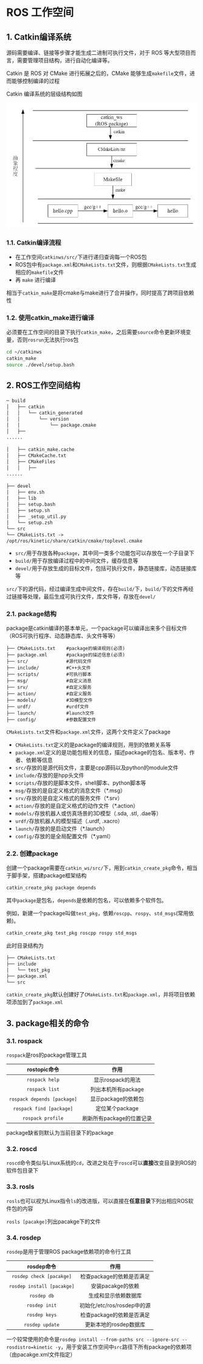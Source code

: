 # ROS 工作空间

## 1. Catkin编译系统

源码需要编译、链接等步骤才能生成二进制可执行文件，对于 ROS 等大型项目而言，需要管理项目结构，进行自动化编译等。

Catkin 是 ROS 对 CMake 进行拓展之后的，CMake 能够生成`makefile`文件，进而能够控制编译的过程

Catkin 编译系统的层级结构如图

![catkin](./imgs/catkin.jpg)

### 1.1. Catkin编译流程

- 在工作空间`catkinws/src/`下进行递归查询每一个ROS包
- ROS包中有`package.xml`和`CMakeLists.txt`文件，则根据`CMakeLists.txt`生成相应的`makefile`文件
- 再 `make` 进行编译

相当于`catkin_make`是将cmake与make进行了合并操作，同时提高了跨项目依赖性

### 1.2. 使用catkin_make进行编译

必须要在工作空间的目录下执行`catkin_make`，之后需要`source`命令更新环境变量，否则`rosrun`无法执行ros包

```bash
cd ~/catkinws
catkin_make
source ./devel/setup.bash
```

## 2. ROS工作空间结构

```text
─ build
│   ├── catkin
│   │   └── catkin_generated
│   │       └── version
│   │           └── package.cmake
│   ├──
......

│   ├── catkin_make.cache
│   ├── CMakeCache.txt
│   ├── CMakeFiles
│   │   ├──
......

├── devel
│   ├── env.sh
│   ├── lib
│   ├── setup.bash
│   ├── setup.sh
│   ├── _setup_util.py
│   └── setup.zsh
└── src
└── CMakeLists.txt -> /opt/ros/kinetic/share/catkin/cmake/toplevel.cmake
```

- `src/`用于存放各种`package`，其中同一类多个功能包可以存放在一个子目录下
- `build/`用于存放编译过程中的中间文件，缓存信息等
- `devel/`用于存放生成的目标文件，包括可执行文件，静态链接库，动态链接库等

`src/`下的源代码，经过编译生成中间文件，存在`build/`下，`build/`下的文件再经过链接等处理，最后生成可执行文件，库文件等，存放在`devel/`

### 2.1. package结构

package是catkin编译的基本单元，一个package可以编译出来多个目标文件（ROS可执行程序、动态静态库、头文件等等）

```TEXT
├── CMakeLists.txt    #package的编译规则(必须)
├── package.xml       #package的描述信息(必须)
├── src/              #源代码文件
├── include/          #C++头文件
├── scripts/          #可执行脚本
├── msg/              #自定义消息
├── srv/              #自定义服务
├── action/           #自定义服务
├── models/           #3D模型文件
├── urdf/             #urdf文件
├── launch/           #launch文件
├── config/           #参数配置文件
```

`CMakeLists.txt`文件和`package.xml`文件，这两个文件定义了package

- `CMakeLists.txt`定义的是package的编译规则，用到的依赖关系等
- `package.xml`定义的是功能包相关的信息，描述package的包名、版本号、作者、依赖等信息
- `src/`存放的是源代码文件，主要是cpp源码以及python的module文件
- `include/`存放的是hpp头文件
- `scripts/`存放的是脚本文件，shell脚本、python脚本等
- `msg/`存放的是自定义格式的消息文件（*.msg）
- `srv/`存放的是自定义格式的服务文件（*.srv）
- `action/`存放的是自定义格式的动作文件（*.action）
- `models/`存放机器人或仿真场景的3D模型（.sda, .stl, .dae等）
- `urdf/`存放机器人的模型描述（.urdf, .xacro）
- `launch/`存放的是启动文件（*.launch）
- `config/`存放的是全局配置文件（*.yaml）

### 2.2. 创建package

创建一个package需要在`catkin_ws/src/`下，用到`catkin_create_pkg`命令，相当于脚手架，搭建package框架结构

```bash
catkin_create_pkg package depends
```

其中`package`是包名，`depends`是依赖的包名，可以依赖多个软件包。

例如，新建一个package叫做`test_pkg`，依赖`roscpp`、`rospy`、`std_msgs`(常用依赖)。

```bash
catkin_create_pkg test_pkg roscpp rospy std_msgs
```

此时目录结构为

```text
├── CMakeLists.txt
├── include
│   └── test_pkg
├── package.xml
└── src
```

`catkin_create_pkg`默认创建好了`CMakeLists.txt`和`package.xml`，并将项目依赖项添加到了`package.xml`

## 3. package相关的命令

### 3.1. rospack

`rospack`是ros的package管理工具

| rostopic命令 | 作用 |
| :---: | :---: |
| `rospack help` | 显示rospack的用法 |
| `rospack list` | 列出本机所有package |
| `rospack depends [package]` | 显示package的依赖包 |
| `rospack find [package]` | 定位某个package |
| `rospack profile` | 刷新所有package的位置记录 |

package缺省则默认为当前目录下的package

### 3.2. roscd

`roscd`命令类似与Linux系统的`cd`，改进之处在于`roscd`可以**直接**改变目录到ROS的软件包目录下

### 3.3. rosls

`rosls`也可以视为Linux指令`ls`的改进版，可以直接在**任意目录**下列出相应ROS软件包的内容

`rosls [pacakge]`列出pacakge下的文件

### 3.4. rosdep

`rosdep`是用于管理ROS package依赖项的命令行工具

| rosdep命令 | 作用 |
| :---: | :---: |
| `rosdep check [pacakge]` | 检查package的依赖是否满足 |
| `rosdep install [pacakge]` | 安装pacakge的依赖 |
| `rosdep db` | 生成和显示依赖数据库 |
| `rosdep init` | 初始化/etc/ros/rosdep中的源 |
| `rosdep keys` | 检查package的依赖是否满足 |
| `rosdep update` | 更新本地的rosdep数据库 |

一个较常使用的命令是`rosdep install --from-paths src --ignore-src --rosdistro=kinetic -y`，用于安装工作空间中`src`路径下所有package的依赖项（由pacakge.xml文件指定）
